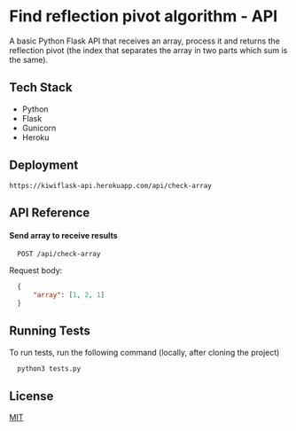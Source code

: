 # Find reflection pivot algorithm - API

A basic Python Flask API that receives an array, process it and returns the reflection pivot (the index that separates the array in two parts which sum is the same).


## Tech Stack

- Python
- Flask
- Gunicorn
- Heroku

## Deployment

`https://kiwiflask-api.herokuapp.com/api/check-array`

## API Reference

#### Send array to receive results

```http
  POST /api/check-array
```

Request body:

```json
  {
      "array": [1, 2, 1]
  }
```
## Running Tests

To run tests, run the following command (locally, after cloning the project)

```bash
  python3 tests.py
```

## License

[MIT](https://choosealicense.com/licenses/mit/)

  
